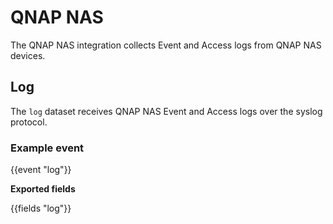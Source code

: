 # QNAP NAS

The QNAP NAS integration collects Event and Access logs from QNAP NAS devices.

## Log

The `log` dataset receives QNAP NAS Event and Access logs over the syslog protocol.

### Example event

{{event "log"}}

**Exported fields**

{{fields "log"}}
